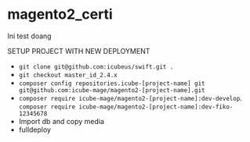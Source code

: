 # magento2_certi
Ini test doang

SETUP PROJECT WITH NEW DEPLOYMENT

- `git clone git@github.com:icubeus/swift.git .`
- `git checkout master_id_2.4.x`
- `composer config repositories.icube-[project-name] git git@github.com:icube-mage/magento2-[project-name].git`
- `composer require icube-mage/magento2-[project-name]:dev-develop`.  
`composer require icube-mage/magento2-[project-name]:dev-fiko-12345678`
- Import db and  copy media
- fulldeploy
